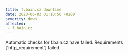 ```yaml
---
title: f.bain.cz downtime
date: 2023-06-03 01:10:50 +0200
severity: down
affected:
 - f.bain.cz
---
```

Automatic checks for f.bain.cz have failed. Requirements ['http_requirement'] failed.
